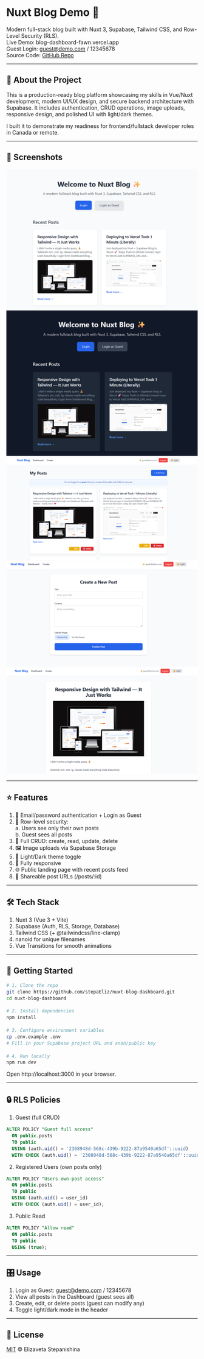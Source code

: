 # Nuxt Blog Demo 🚀
Modern full-stack blog built with Nuxt 3, Supabase, Tailwind CSS, and Row-Level Security (RLS).<br />
Live Demo: blog-dashboard-fawn.vercel.app<br />
Guest Login: guest@demo.com / 12345678<br />
Source Code: [GitHub Repo](https://github.com/stepaEliz/nuxt-blog-dashboard)

---

## 🧩 About the Project
This is a production-ready blog platform showcasing my skills in Vue/Nuxt development, modern UI/UX design, and secure backend architecture with Supabase.
It includes authentication, CRUD operations, image uploads, responsive design, and polished UI with light/dark themes.

I built it to demonstrate my readiness for frontend/fullstack developer roles in Canada or remote.

---

## 📸 Screenshots

![Home – Landing Page](./assets/screenshots/home-light.png)
![Home – Dark Mode](./assets/screenshots/home-dark.png)
![Dashboard](./assets/screenshots/dashboard.png)
![Create Post](./assets/screenshots/create-post.png)
![Post Detail](./assets/screenshots/post-detail.png)

---

## ⭐ Features
1. 🔑 Email/password authentication + Login as Guest
2. 🔐 Row-level security:<br />
    a. Users see only their own posts<br />
    b. Guest sees all posts<br />
3. 📝 Full CRUD: create, read, update, delete
4. 🖼 Image uploads via Supabase Storage
5. 🎨 Light/Dark theme toggle
6. 📱 Fully responsive
7. 🌐 Public landing page with recent posts feed
8. 🔗 Shareable post URLs (/posts/:id)

---

## 🛠 Tech Stack
1. Nuxt 3 (Vue 3 + Vite)
2. Supabase (Auth, RLS, Storage, Database)
3. Tailwind CSS (+ @tailwindcss/line-clamp)
4. nanoid for unique filenames
5. Vue Transitions for smooth animations

---

## 🚀 Getting Started

```bash
# 1. Clone the repo
git clone https://github.com/stepaEliz/nuxt-blog-dashboard.git
cd nuxt-blog-dashboard

# 2. Install dependencies
npm install

# 3. Configure environment variables
cp .env.example .env
# Fill in your Supabase project URL and anon/public key

# 4. Run locally
npm run dev
```

Open http://localhost:3000 in your browser.

---

## 🔒 RLS Policies

1. Guest (full CRUD)
```sql
ALTER POLICY "Guest full access"
  ON public.posts
  TO public
  USING (auth.uid() = '2308948d-568c-439b-9222-87a9540a65df'::uuid)
  WITH CHECK (auth.uid() = '2308948d-568c-439b-9222-87a9540a65df'::uuid);
```

2. Registered Users (own posts only)
```sql
ALTER POLICY "Users own-post access"
  ON public.posts
  TO public
  USING (auth.uid() = user_id)
  WITH CHECK (auth.uid() = user_id);
```

3. Public Read
```sql
ALTER POLICY "Allow read"
  ON public.posts
  TO public
  USING (true);
```

---

## 🎛 Usage
1. Login as Guest: guest@demo.com / 12345678
2. View all posts in the Dashboard (guest sees all)
3. Create, edit, or delete posts (guest can modify any)
4. Toggle light/dark mode in the header

---

## 📄 License
[MIT](https://choosealicense.com/licenses/mit/) © Elizaveta Stepanishina
